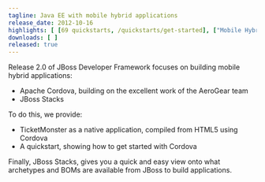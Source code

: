 ```yaml
---
tagline: Java EE with mobile hybrid applications
release_date: 2012-10-16
highlights: [ [69 quickstarts, /quickstarts/get-started], ["Mobile Hybrid", "http://community.jboss.org/wiki/GetStartedWithHybridApplicationFrameworks"], ["JBoss Stacks", /stack/stacks] ]
downloads: [ ]
released: true
---
```


Release 2.0 of JBoss Developer Framework focuses on building mobile hybrid applications:

* Apache Cordova, building on the excellent work of the AeroGear team
* JBoss Stacks

To do this, we provide:

* TicketMonster as a native application, compiled from HTML5 using Cordova
* A quickstart, showing how to get started with Cordova

Finally, JBoss Stacks, gives you a quick and easy view onto what archetypes and BOMs are available from JBoss to build applications.

